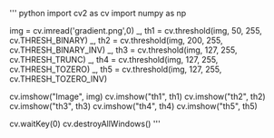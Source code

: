 
''' python
import cv2 as cv
import numpy as np

img = cv.imread('gradient.png',0)
_, th1 = cv.threshold(img, 50, 255, cv.THRESH_BINARY)
_, th2 = cv.threshold(img, 200, 255, cv.THRESH_BINARY_INV)
_, th3 = cv.threshold(img, 127, 255, cv.THRESH_TRUNC)
_, th4 = cv.threshold(img, 127, 255, cv.THRESH_TOZERO)
_, th5 = cv.threshold(img, 127, 255, cv.THRESH_TOZERO_INV)


cv.imshow("Image", img)
cv.imshow("th1", th1)
cv.imshow("th2", th2)
cv.imshow("th3", th3)
cv.imshow("th4", th4)
cv.imshow("th5", th5)

cv.waitKey(0)
cv.destroyAllWindows()
'''
